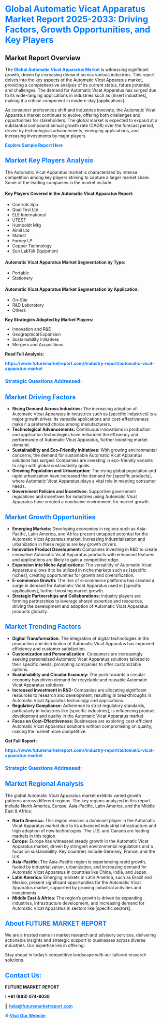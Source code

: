 <h1 style="color: #007BFF;">Global Automatic Vicat Apparatus Market Report 2025-2033: Driving Factors, Growth Opportunities, and Key Players</h1>

<section id="overview">
<h2>Market Report Overview</h2>
<p>The <a href="https://www.futuremarketreport.com//industry-report/automatic-vicat-apparatus-market" style="color: #007BFF; text-decoration: none;"><strong>Global Automatic Vicat Apparatus Market</strong></a> is witnessing significant growth, driven by increasing demand across various industries. This report delves into the key aspects of the Automatic Vicat Apparatus market, providing a comprehensive analysis of its current status, future potential, and challenges. The demand for Automatic Vicat Apparatus has surged due to its wide-ranging applications in industries such as [insert industries], making it a critical component in modern-day [applications].</p>
<p>As consumer preferences shift and industries innovate, the Automatic Vicat Apparatus market continues to evolve, offering both challenges and opportunities for stakeholders. The global market is expected to expand at a substantial compound annual growth rate (CAGR) over the forecast period, driven by technological advancements, emerging applications, and increasing investments by major players.</p>
</section>

<section id="overview">
<p><a href="https://www.futuremarketreport.com//request-sample/reportId=49740" style="color: #007BFF; text-decoration: none;"><strong>Explore Sample Report Here</strong></a></p>
</section>

<section id="key-players">
<h2 style="color: #007BFF;">Market Key Players Analysis</h2>
<p>The Automatic Vicat Apparatus market is characterized by intense competition among key players striving to capture a larger market share. Some of the leading companies in the market include:</p>
<h4>Key Players Covered in the Automatic Vicat Apparatus Report:</h4>
<ul><li>Controls Spa</li><li>QualiTest Ltd</li><li>ELE International</li><li>UTEST</li><li>Humboldt Mfg</li><li>Aimil Ltd</li><li>Matest</li><li>Forney LP</li><li>Copper Technology</li><li>Sun LabTek Equipment</li></ul>
<h4>Automatic Vicat Apparatus Market Segmentation by Type:</h4>
<ul><li>Portable</li><li>Stationery</li></ul>

<h4>Automatic Vicat Apparatus Market Segmentation by Application:</h4>
<ul><li>On-Site</li><li>R&amp;D Laboratory</li><li>Others</li></ul>
<p><strong>Key Strategies Adopted by Market Players:</strong></p>
<ul>
<li>Innovation and R&D</li>
<li>Geographical Expansion</li>
<li>Sustainability Initiatives</li>
<li>Mergers and Acquisitions</li>
</ul>
</section>

<section>
<p><strong>Read Full Analysis: </strong></p><a href="https://www.futuremarketreport.com//industry-report/automatic-vicat-apparatus-market" style="color: #007BFF; text-decoration: none;"><strong>https://www.futuremarketreport.com//industry-report/automatic-vicat-apparatus-market</strong></a>
<h3 style="color: #007BFF;">Strategic Questions Addressed:</h3>
</section>

<section id="driving-factors">
<h2 style="color: #007BFF;">Market Driving Factors</h2>
<ul>
<li><strong>Rising Demand Across Industries:</strong> The increasing adoption of Automatic Vicat Apparatus in industries such as [specific industries] is a major growth driver. Its versatile applications and cost-effectiveness make it a preferred choice among manufacturers.</li>
<li><strong>Technological Advancements:</strong> Continuous innovations in production and application technologies have enhanced the efficiency and performance of Automatic Vicat Apparatus, further boosting market demand.</li>
<li><strong>Sustainability and Eco-Friendly Initiatives:</strong> With growing environmental concerns, the demand for sustainable Automatic Vicat Apparatus solutions has surged. Companies are investing in eco-friendly variants to align with global sustainability goals.</li>
<li><strong>Growing Population and Urbanization:</strong> The rising global population and rapid urbanization have increased the demand for [specific products], where Automatic Vicat Apparatus plays a vital role in meeting consumer needs.</li>
<li><strong>Government Policies and Incentives:</strong> Supportive government regulations and incentives for industries using Automatic Vicat Apparatus have created a conducive environment for market growth.</li>
</ul>
</section>

<section id="growth-opportunities">
<h2 style="color: #007BFF;">Market Growth Opportunities</h2>
<ul>
<li><strong>Emerging Markets:</strong> Developing economies in regions such as Asia-Pacific, Latin America, and Africa present untapped potential for the Automatic Vicat Apparatus market. Increasing industrialization and urbanization in these regions are key growth drivers.</li>
<li><strong>Innovative Product Development:</strong> Companies investing in R&D to create innovative Automatic Vicat Apparatus products with enhanced features and applications are likely to gain a competitive edge.</li>
<li><strong>Expansion into Niche Applications:</strong> The versatility of Automatic Vicat Apparatus allows it to be utilized in niche markets such as [specific niches], creating opportunities for growth and diversification.</li>
<li><strong>E-commerce Growth:</strong> The rise of e-commerce platforms has created a surge in demand for Automatic Vicat Apparatus used in [specific applications], further boosting market growth.</li>
<li><strong>Strategic Partnerships and Collaborations:</strong> Industry players are forming partnerships to leverage shared expertise and resources, driving the development and adoption of Automatic Vicat Apparatus products globally.</li>
</ul>
</section>

<section id="trending-factors">
<h2 style="color: #007BFF;">Market Trending Factors</h2>
<ul>
<li><strong>Digital Transformation:</strong> The integration of digital technologies in the production and distribution of Automatic Vicat Apparatus has improved efficiency and customer satisfaction.</li>
<li><strong>Customization and Personalization:</strong> Consumers are increasingly seeking personalized Automatic Vicat Apparatus solutions tailored to their specific needs, prompting companies to offer customizable options.</li>
<li><strong>Sustainability and Circular Economy:</strong> The push towards a circular economy has driven demand for recyclable and reusable Automatic Vicat Apparatus solutions.</li>
<li><strong>Increased Investment in R&D:</strong> Companies are allocating significant resources to research and development, resulting in breakthroughs in Automatic Vicat Apparatus technology and applications.</li>
<li><strong>Regulatory Compliance:</strong> Adherence to strict regulatory standards, particularly in industries like [specific industries], is influencing product development and quality in the Automatic Vicat Apparatus market.</li>
<li><strong>Focus on Cost-Effectiveness:</strong> Businesses are exploring cost-efficient Automatic Vicat Apparatus solutions without compromising on quality, making the market more competitive.</li>
</ul>
</section>

<section>
<p><strong>Get Full Report: </strong></p><a href="https://www.futuremarketreport.com//industry-report/automatic-vicat-apparatus-market" style="color: #007BFF; text-decoration: none;"><strong>https://www.futuremarketreport.com//industry-report/automatic-vicat-apparatus-market</strong></a>
<h3 style="color: #007BFF;">Strategic Questions Addressed:</h3>
</section>


<section id="regional-analysis">
<h2 style="color: #007BFF;">Market Regional Analysis</h2>
<p>The global Automatic Vicat Apparatus market exhibits varied growth patterns across different regions. The key regions analyzed in this report include North America, Europe, Asia-Pacific, Latin America, and the Middle East & Africa:</p>
<ul>
<li><strong>North America:</strong> This region remains a dominant player in the Automatic Vicat Apparatus market due to its advanced industrial infrastructure and high adoption of new technologies. The U.S. and Canada are leading markets in this region.</li>
<li><strong>Europe:</strong> Europe has witnessed steady growth in the Automatic Vicat Apparatus market, driven by stringent environmental regulations and a focus on sustainability. Key countries include Germany, France, and the U.K.</li>
<li><strong>Asia-Pacific:</strong> The Asia-Pacific region is experiencing rapid growth, fueled by industrialization, urbanization, and increasing demand for Automatic Vicat Apparatus in countries like China, India, and Japan.</li>
<li><strong>Latin America:</strong> Emerging markets in Latin America, such as Brazil and Mexico, present significant opportunities for the Automatic Vicat Apparatus market, supported by growing industrial activities and investments.</li>
<li><strong>Middle East & Africa:</strong> The region’s growth is driven by expanding industries, infrastructure development, and increasing demand for Automatic Vicat Apparatus in sectors like [specific sectors].</li>
</ul>
</section>

<footer>
<h2 style="color: #007BFF;">About FUTURE MARKET REPORT</h2>
<p>We are a trusted name in market research and advisory services, delivering actionable insights and strategic support to businesses across diverse industries. Our expertise lies in offering:</p>

<p>Stay ahead in today’s competitive landscape with our tailored research solutions.</p>

<h2 style="color: #007BFF;">Contact Us:</h2>
<p><strong>FUTURE MARKET REPORT</strong></p>
<p>📞 <strong>+91 (883) 074-8030</strong></p>
<p>📧 <strong><a href="mailto:help@futuremarketreport.com" style="color: #007BFF;">help@futuremarketreport.com</a></strong></p>
<p>🌐 <strong><a href="https://www.futuremarketreport.com/" style="color: #007BFF;">Visit Our Website</a></strong></p>
</footer>